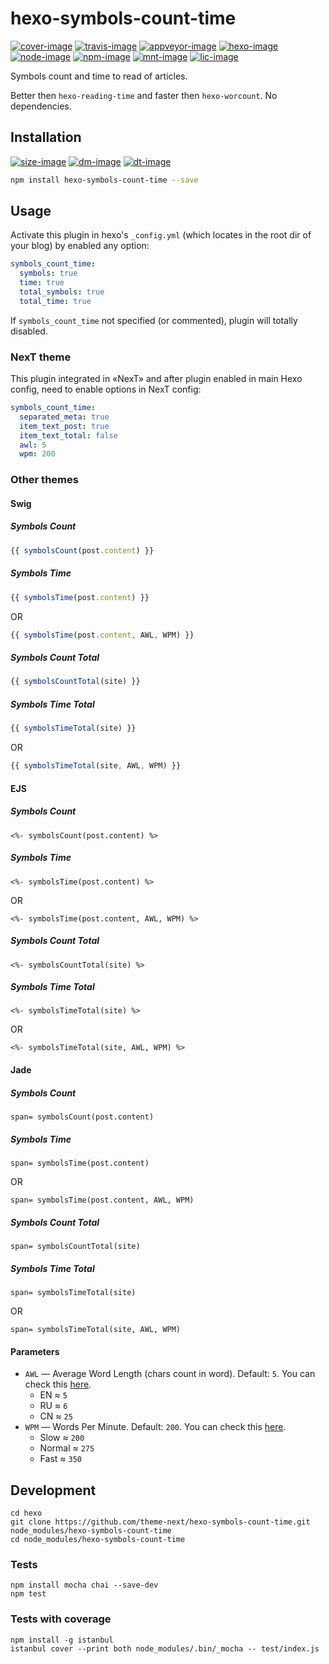 [cover-image]: https://coveralls.io/repos/github/theme-next/hexo-symbols-count-time/badge.svg?branch=master
<!--[cover-image]: https://img.shields.io/coveralls/theme-next/hexo-symbols-count-time/master.svg-->
[travis-image]: https://travis-ci.org/theme-next/hexo-symbols-count-time.svg?branch=master
<!--[travis-image]: https://img.shields.io/travis/theme-next/hexo-symbols-count-time/master.svg-->
[appveyor-image]: https://ci.appveyor.com/api/projects/status/wuewa37rb7nknx31/branch/master?svg=true

[hexo-image]: https://img.shields.io/badge/hexo-%3E%3D%203.0-blue.svg
[node-image]: https://img.shields.io/node/v/hexo-symbols-count-time.svg
[dep-image]: https://david-dm.org/theme-next/hexo-symbols-count-time.svg
<!--[dep-image]: https://img.shields.io/david/theme-next/hexo-symbols-count-time.svg-->
<!--[dep-image]: https://img.shields.io/librariesio/github/theme-next/hexo-symbols-count-time.svg-->
[doc-image]: https://readthedocs.org/projects/hexo-symbols-count-time/badge/?version=latest
[rel-image]: https://img.shields.io/github/release/theme-next/hexo-symbols-count-time.svg
[size-image]: https://img.shields.io/github/size/theme-next/hexo-symbols-count-time/lib/helper.js.svg

[mnt-image]: https://img.shields.io/maintenance/yes/2018.svg
[npm-image]: https://badge.fury.io/js/hexo-symbols-count-time.svg
<!--[npm-image]: https://badge.fury.io/gh/theme-next%2Fhexo-symbols-count-time.svg-->
<!--[npm-image]: https://img.shields.io/npm/v/hexo-symbols-count-time.svg-->
[dm-image]: https://img.shields.io/npm/dm/hexo-symbols-count-time.svg
[dt-image]: https://img.shields.io/npm/dt/hexo-symbols-count-time.svg
[lic-image]: https://img.shields.io/npm/l/hexo-symbols-count-time.svg

[cover-url]: https://coveralls.io/github/theme-next/hexo-symbols-count-time?branch=master "Coverage of Tests"
[travis-url]: https://travis-ci.org/theme-next/hexo-symbols-count-time?branch=master "Travis CI [Linux]"
[appveyor-url]: https://ci.appveyor.com/project/ivan-nginx/hexo-symbols-count-time/branch/master "AppVeyor [Windows]"
[hexo-url]: https://hexo.io
[node-url]: https://nodejs.org/en/download/releases
[doc-url]: http://hexo-symbols-count-time.readthedocs.io/en/latest/?badge=latest
[npm-url]: https://www.npmjs.com/package/hexo-symbols-count-time

# hexo-symbols-count-time
[![cover-image]][cover-url]
[![travis-image]][travis-url]
[![appveyor-image]][appveyor-url]
[![hexo-image]][hexo-url]
[![node-image]][node-url]
[![npm-image]][npm-url]
[![mnt-image]](../../commits/master)
[![lic-image]](LICENSE)

Symbols count and time to read of articles.

Better then `hexo-reading-time` and faster then `hexo-worcount`. No dependencies.

## Installation
[![size-image]](../../blob/master/lib/helper.js) <!--[![rel-image]](../../releases)-->
[![dm-image]][npm-url]
[![dt-image]][npm-url]

```bash
npm install hexo-symbols-count-time --save
```

## Usage
Activate this plugin in hexo's `_config.yml` (which locates in the root dir of your blog) by enabled any option:
```yml
symbols_count_time:
  symbols: true
  time: true
  total_symbols: true
  total_time: true
```
If `symbols_count_time` not specified (or commented), plugin will totally disabled.

### NexT theme
This plugin integrated in «NexT» and after plugin enabled in main Hexo config, need to enable options in NexT config:

```yml
symbols_count_time:
  separated_meta: true
  item_text_post: true
  item_text_total: false
  awl: 5
  wpm: 200
```

### Other themes

#### Swig

##### Symbols Count
```js
{{ symbolsCount(post.content) }}
```

##### Symbols Time
```js
{{ symbolsTime(post.content) }}
```
OR
```js
{{ symbolsTime(post.content, AWL, WPM) }}
```

##### Symbols Count Total
```js
{{ symbolsCountTotal(site) }}
```

##### Symbols Time Total
```js
{{ symbolsTimeTotal(site) }}
```
OR
```js
{{ symbolsTimeTotal(site, AWL, WPM) }}
```

#### EJS

##### Symbols Count
```ejs
<%- symbolsCount(post.content) %>
```

##### Symbols Time
```ejs
<%- symbolsTime(post.content) %>
```
OR
```ejs
<%- symbolsTime(post.content, AWL, WPM) %>
```

##### Symbols Count Total
```ejs
<%- symbolsCountTotal(site) %>
```

##### Symbols Time Total
```ejs
<%- symbolsTimeTotal(site) %>
```
OR
```ejs
<%- symbolsTimeTotal(site, AWL, WPM) %>
```

#### Jade

##### Symbols Count
```jade
span= symbolsCount(post.content)
```

##### Symbols Time
```jade
span= symbolsTime(post.content)
```
OR
```jade
span= symbolsTime(post.content, AWL, WPM)
```

##### Symbols Count Total
```jade
span= symbolsCountTotal(site)
```

##### Symbols Time Total
```jade
span= symbolsTimeTotal(site)
```
OR
```jade
span= symbolsTimeTotal(site, AWL, WPM)
```

#### Parameters
* `AWL` — Average Word Length (chars count in word). Default: `5`. You can check this [here](https://charactercounttool.com).
  * EN &asymp; `5`
  * RU &asymp; `6`
  * CN &asymp; `25`
* `WPM` — Words Per Minute. Default: `200`. You can check this [here](https://wordcounter.net).
  * Slow &asymp; `200`
  * Normal &asymp; `275`
  * Fast &asymp; `350`

## Development

```
cd hexo
git clone https://github.com/theme-next/hexo-symbols-count-time.git node_modules/hexo-symbols-count-time
cd node_modules/hexo-symbols-count-time
```

### Tests ###

    npm install mocha chai --save-dev
    npm test

### Tests with coverage ###

    npm install -g istanbul
    istanbul cover --print both node_modules/.bin/_mocha -- test/index.js
